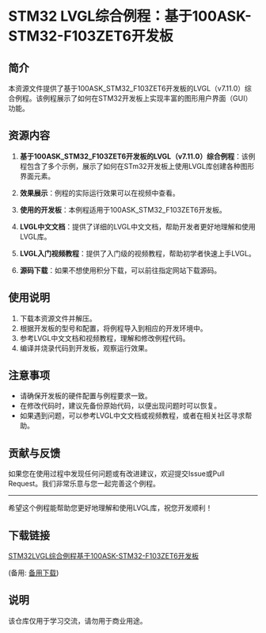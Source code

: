 # STM32 LVGL综合例程：基于100ASK-STM32-F103ZET6开发板

## 简介

本资源文件提供了基于100ASK_STM32_F103ZET6开发板的LVGL（v7.11.0）综合例程。该例程展示了如何在STM32开发板上实现丰富的图形用户界面（GUI）功能。

## 资源内容

1. **基于100ASK_STM32_F103ZET6开发板的LVGL（v7.11.0）综合例程**：该例程包含了多个示例，展示了如何在STm32开发板上使用LVGL库创建各种图形界面元素。

2. **效果展示**：例程的实际运行效果可以在视频中查看。

3. **使用的开发板**：本例程适用于100ASK_STM32_F103ZET6开发板。

4. **LVGL中文文档**：提供了详细的LVGL中文文档，帮助开发者更好地理解和使用LVGL库。

5. **LVGL入门视频教程**：提供了入门级的视频教程，帮助初学者快速上手LVGL。

6. **源码下载**：如果不想使用积分下载，可以前往指定网站下载源码。

## 使用说明

1. 下载本资源文件并解压。
2. 根据开发板的型号和配置，将例程导入到相应的开发环境中。
3. 参考LVGL中文文档和视频教程，理解和修改例程代码。
4. 编译并烧录代码到开发板，观察运行效果。

## 注意事项

- 请确保开发板的硬件配置与例程要求一致。
- 在修改代码时，建议先备份原始代码，以便出现问题时可以恢复。
- 如果遇到问题，可以参考LVGL中文文档或视频教程，或者在相关社区寻求帮助。

## 贡献与反馈

如果您在使用过程中发现任何问题或有改进建议，欢迎提交Issue或Pull Request。我们非常乐意与您一起完善这个例程。

---

希望这个例程能帮助您更好地理解和使用LVGL库，祝您开发顺利！

## 下载链接
[STM32LVGL综合例程基于100ASK-STM32-F103ZET6开发板](https://pan.quark.cn/s/cc5985735824) 

(备用: [备用下载](https://pan.baidu.com/s/1_c3kwdt1UAfIYjKdz5kQPQ?pwd=1234))

## 说明

该仓库仅用于学习交流，请勿用于商业用途。

